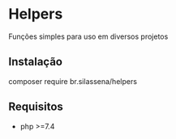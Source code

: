 # Helpers

Funções simples para uso em diversos projetos

## Instalação 

composer require br.silassena/helpers

## Requisitos

- php >=7.4